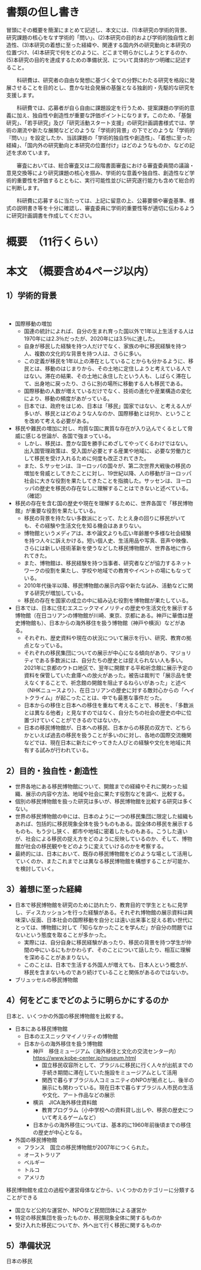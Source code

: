 # 書類の但し書き

冒頭にその概要を簡潔にまとめて記述し、本文には、(1)本研究の学術的背景、研究課題の核心をなす学術的「問い」、(2)本研究の目的および学術的独自性と創造性、(3)本研究の着想に至った経緯や、関連する国内外の研究動向と本研究の位置づけ、(4)本研究で何をどのように、どこまで明らかにしようとするのか、(5)本研究の目的を達成するための準備状況、について具体的かつ明確に記述すること。



　　科研費は、研究者の自由な発想に基づく全ての分野にわたる研究を格段に発展させることを目的とし、豊かな社会発展の基盤となる独創的・先駆的な研究を支援します。

　　科研費では、応募者が自ら自由に課題設定を行うため、提案課題の学術的意義に加え、独自性や創造性が重要な評価ポイントになります。このため、「基盤研究」、「若手研究」及び「研究活動スタート支援」の研究計画調書様式では、学術の潮流や新たな展開などどのような「学術的背景」の下でどのような「学術的『問い』」を設定したか、当該課題の「学術的独自性や創造性」、「着想に至った経緯」、「国内外の研究動向と本研究の位置付け」はどのようなものか、などの記述を求めています。

　　審査においては、総合審査又は二段階書面審査における審査委員間の議論・意見交換等により研究課題の核心を掴み、学術的な意義や独自性、創造性など学術的重要性を評価するとともに、実行可能性並びに研究遂行能力も含めて総合的に判断します。

　　科研費に応募するに当たっては、上記に留意の上、公募要領や審査基準、様式の説明書き等を十分に確認し、審査委員に学術的重要性等が適切に伝わるように研究計画調書を作成してください。



# 概要　（11行くらい）





# 本文　（概要含め4ページ以内）

## 1）学術的背景

　

- 国際移動の増加
  - 国連の統計によれば、自分の生まれ育った国以外で1年以上生活する人は1970年には2.3％だったが、2020年には3.5％に達した。
  - 自身が移民した経験を持つ人だけでなく、家族の中に移民経験を持つ人、複数の文化的な背景を持つ人は、さらに多い。
  - この定義が移民を1年以上の滞在としていることからも分かるように、移民とは、移動のはじまりから、その土地に定住しようと考えている人ではない。滞在の結果、その土地に永住したという人も、しばらく滞在して、出身地に戻ったり、さらに別の場所に移動する人も移民である。
  - 国際移動の人数が増えているだけでなく、技術の進化や産業構造の変化により、移動の頻度があがっている。
  - 日本では、政府をはじめ、日本は「移民」国家ではない、と考える人が多いが、移民とはどのような人なのか、国際移動とは何か、ということを改めて考える必要がある。
- 移民や難民の増加に対し、均質な国に異質な存在が入り込んでくるとして脅威に感じる世論が、各国で強まっている。
  - しかし、移民は、豊かな国を勝手にめざしてやってくるわけではない。出入国管理政策は、受入国が必要とする産業や地域に、必要な労働力として移民を受け入れるために何度も改正されてきた。
  - また、S.サッセンは、ヨーロッパの国々が、第二次世界大戦後の移民の増加を脅威としてきたことに対し、19世紀以降、人の移動がヨーロッパ社会に大きな役割を果たしてきたことを指摘した。サッセンは、ヨーロッパの歴史を移民の存在なしに理解することはできないと述べている。（確認）
- 移民の存在を含む国の歴史や現在を理解するために、世界各国で「移民博物館」が重要な役割を果たしている。
  - 移民の背景を持たない多数派にとって、たとえ身の回りに移民がいても、その経験や生活文化を知る機会はあまりない。
  - 博物館というメディアは、本や論文よりも広い年齢層や多様な社会経験を持つ人々に訴えかける。短い個人史、生活用品や写真、音声や映像、さらには新しい技術革新を使うなどした移民博物館が、世界各地に作られてきた。
  - また、博物館は、移民経験を持つ当事者、研究者などが協力するネットワークの役割を果たし、学校や地域での教育やイベントの場にもなっている。
  - 2010年代後半以降、移民博物館の展示内容や新たな試み、活動などに関する研究が増加している。
  - 移民の存在を国家の成立の中に組み込む役割を博物館が果たしている。
- 日本では、日本に住むエスニックマイノリティの歴史や生活文化を展示する博物館（在日コリアンの博物館が川崎、東京、京都にある。神戸に華僑は歴史博物館も）、日本からの海外移住を扱う博物館（神戸や横浜）などがある。
  - それぞれ、歴史資料や現在の状況について展示を行い、研究、教育の拠点となっている。
  - それぞれの移民集団についての展示が中心になる傾向があり、マジョリティである多数派には、自分たちの歴史とは捉えられない人も多い。2021年に京都のウトロ地区で、翌年に開館する平和祈念館に展示予定の資料を保管していた倉庫への放火があった。被告は裁判で「展示品を使えなくすることで、祈念館の開館を阻止するねらいがあった」と述べ（NHKニュースより）、在日コリアンの歴史に対する敵対心からの「ヘイトクライム」が起こったことは、中でも最悪な事件だった。
  - 日本からの移住と日本への移住を重ねて考えることで、移民を、「多数派とは異なる他者」と見なすのではなく、自分たちの社会の歴史の中に位置づけていくことができるのではないか。
  - 日本の移民博物館が、日本への移民、日本からの移民の双方で、どちらかといえば過去の移民を扱うことが多いのに対し、各地の国際交流機関などでは、現在日本に新たにやってきた人びとの経験や文化を地域に共有する試みが行われている。





## 2）目的・独自性・創造性



- 世界各地にある移民博物館について、開館までの経緯やそれに関わった組織、展示の内容や方法、地域や社会に果たす役割などを調べ、比較する。
- 個別の移民博物館を扱った研究は多いが、移民博物館を比較する研究は多くない。
- 世界の移民博物館の中には、日本のように一つの移民集団に限定した組織もあれば、包括的に移民現象全体を扱うものもある。国全体の移民を展示するものも、もう少し狭く、都市や地域に密着したものもある。こうした違いが、社会による移民の捉え方をどのように反映しているのか、そして、博物館が社会の移民観やをどのように変えていけるのかを考察する。
- 最終的には、日本において、既存の移民博物館をどのような場として活用していくのか、またこれまでとは異なる移民博物館を構想することが可能か、を検討していく。

## 3）着想に至った経緯

- 日本で移民博物館を研究のために訪れたり、教育目的で学生とともに見学し、ディスカッションを行った経験がある。それぞれ博物館の展示資料は興味深い反面、日本社会の国際移動を自分とは遠い出来事と捉える若い世代にとっては、博物館に対して「知らなかったことを学んだ」が自分の問題ではないという態度を取ることが多かった。
  - 実際には、自分自身に移民経験があったり、移民の背景を持つ学生が仲間の中にいるにもかかわらず、そのことについて話したり、相互に理解を深めることがあまりない。
  - このことは、日本で生活する外国人が増えても、日本人という概念が、移民を含まないものであり続けていることと関係があるのではないか。
- ブリュッセルの移民博物館



## 4）何をどこまでどのように明らかにするのか

日本と、いくつかの外国の移民博物館を比較する。

- 日本にある移民博物館
  - 日本のエスニックマイノリティの博物館
  - 日本からの海外移住を扱う博物館
    - 神戸　移住ミュージアム（海外移住と文化の交流センター内）　https://www.kobe-center.jp/museum.html
      - 国立移民収容所として、ブラジルに移民に行く人々が出航までの手続き期間に滞在していた施設をミュージアムとして活用
      - 関西で暮らすブラジル人コミュニティのNPOが拠点とし、後半の展示にも関わっている。現在日本で暮らすブラジル人市民の生活や文化、アート作品などの展示
    - 横浜　JICA海外移住資料館
      - 教育プログラム（小中学校への資料貸し出しや、移民の歴史について考えるゲームなど）
    - 日本からの海外移住については、基本的に1960年前後頃までの移住の歴史が中心となる。
- 外国の移民博物館
  - フランス　国立の移民博物館が2007年につくられた。
  - オーストラリア
  - ベルギー
  - トルコ
  - アメリカ

移民博物館を成立の過程や運営母体などから、いくつかのカテゴリーに分類することができる

- 国立など公的な運営か、NPOなど民間団体による運営か
- 特定の移民集団を扱ったものか、移民現象全体に関するものか
- 受け入れた移民についてか、外へ出て行く移民に関するものか





## 5）準備状況

日本の移民